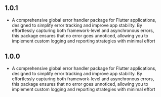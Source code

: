 ## 1.0.1
* A comprehensive global error handler package for Flutter applications, designed to simplify error tracking and improve app stability. By effortlessly capturing both framework-level and asynchronous errors, this package ensures that no error goes unnoticed, allowing you to implement custom logging and reporting strategies with minimal effort
## 1.0.0
* A comprehensive global error handler package for Flutter applications, designed to simplify error tracking and improve app stability. By effortlessly capturing both framework-level and asynchronous errors, this package ensures that no error goes unnoticed, allowing you to implement custom logging and reporting strategies with minimal effort
